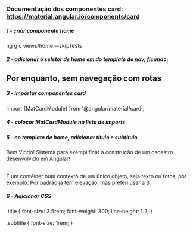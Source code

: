 ### Documentação dos componentes card: https://material.angular.io/components/card

##### 1 - criar componente home
ng g c views/home --skipTests


##### 2 - adicionar o seletor de home em <mat-sidenav-content> do template de nav, ficando:
<mat-sidenav-content class="content">
    <fenix-home></fenix-home>
</mat-sidenav-content>

## Por enquanto, sem navegação com rotas


##### 3 - importar componentes card
import {MatCardModule} from '@angular/material/card';


##### 4 - colocar MatCardModule na lista de imports


##### 5 - no template de home, adicionar título e subtítulo
<mat-card class="mat-elevation-z3">
    <mat-card-title class="title">Bem Vindo!</mat-card-title>
    <mat-card-subtitle class="subtitle">
        Sistema para exemplificar a construção de um cadastro desenvolvido em Angular!
    </mat-card-subtitle>
</mat-card>

## <mat-card>
É um contêiner num contexto de um único objeto, seja texto ou fotos, por exemplo. Por padrão já tem elevação, mas preferi usar a 3.


##### 6 - Adicionar CSS
.title {
    font-size: 3.5rem;
    font-weight: 300;
    line-height: 1.2;
}

.subtitle {
    font-size: 1rem;
}